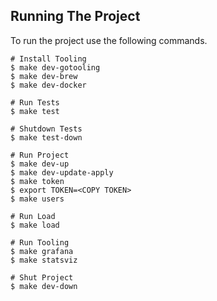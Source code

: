 ## Running The Project

To run the project use the following commands.

```
# Install Tooling
$ make dev-gotooling
$ make dev-brew
$ make dev-docker

# Run Tests
$ make test

# Shutdown Tests
$ make test-down

# Run Project
$ make dev-up
$ make dev-update-apply
$ make token
$ export TOKEN=<COPY TOKEN>
$ make users

# Run Load
$ make load

# Run Tooling
$ make grafana
$ make statsviz

# Shut Project
$ make dev-down
```